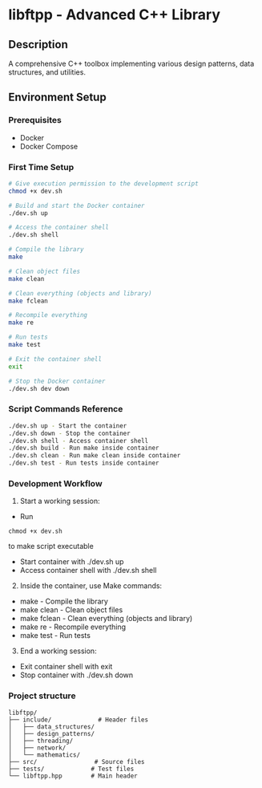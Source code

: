 # libftpp - Advanced C++ Library

## Description
A comprehensive C++ toolbox implementing various design patterns, data structures, and utilities.

## Environment Setup

### Prerequisites
- Docker
- Docker Compose

### First Time Setup
```bash
# Give execution permission to the development script
chmod +x dev.sh

# Build and start the Docker container
./dev.sh up

# Access the container shell
./dev.sh shell

# Compile the library
make

# Clean object files
make clean

# Clean everything (objects and library)
make fclean

# Recompile everything
make re

# Run tests
make test

# Exit the container shell
exit

# Stop the Docker container
./dev.sh dev down
```

### Script Commands Reference

```bash
./dev.sh up - Start the container
./dev.sh down - Stop the container
./dev.sh shell - Access container shell
./dev.sh build - Run make inside container
./dev.sh clean - Run make clean inside container
./dev.sh test - Run tests inside container
```

### Development Workflow

1. Start a working session:


- Run 
```
chmod +x dev.sh
````
to make script executable
- Start container with ./dev.sh up
- Access container shell with ./dev.sh shell


2. Inside the container, use Make commands:


- make - Compile the library
- make clean - Clean object files
- make fclean - Clean everything (objects and library)
- make re - Recompile everything
- make test - Run tests


3. End a working session:


 - Exit container shell with exit
 - Stop container with ./dev.sh down

### Project structure
```
libftpp/
├── include/             # Header files
│   ├── data_structures/
│   ├── design_patterns/
│   ├── threading/
│   ├── network/
│   └── mathematics/
├── src/                # Source files
├── tests/             # Test files
└── libftpp.hpp        # Main header
```
